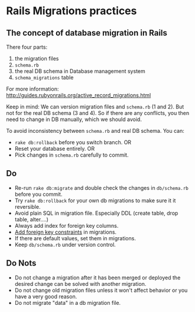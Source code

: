 # Rails Migrations practices

## The concept of database migration in Rails

There four parts:

1. the migration files
2. `schema.rb`
3. the real DB schema in Database management system
4. `schema_migrations` table

For more information: http://guides.rubyonrails.org/active_record_migrations.html

Keep in mind: We can version migration files and `schema.rb` (1 and 2). But not for the real DB
schema (3 and 4). So if there are any conflicts, you then need to change in DB manually,
which we should avoid.

To avoid inconsistency between `schema.rb` and real DB schema. You can:

* `rake db:rollback` before you switch branch. OR
* Reset your database entirely. OR
* Pick changes in `schema.rb` carefully to commit.

## Do

* Re-run `rake db:migrate` and double check the changes in `db/schema.rb` before you commit.
* Try `rake db:rollback` for your own db migrations to make sure it it reversible.
* Avoid plain SQL in migration file. Especially DDL (create table, drop table, alter....)
* Always add index for foreign key columns.
* [Add foreign key constraints][fkey] in migrations.
* If there are default values, set them in migrations.
* Keep `db/schema.rb` under version control.

[fkey]: http://robots.thoughtbot.com/referential-integrity-with-foreign-keys

## Do Nots

* Do not change a migration after it has been merged or deployed the desired
  change can be solved with another migration.
* Do not change old migration files unless it won't affect behavior or you have a very good reason.
* Do not migrate "data" in a db migration file.
